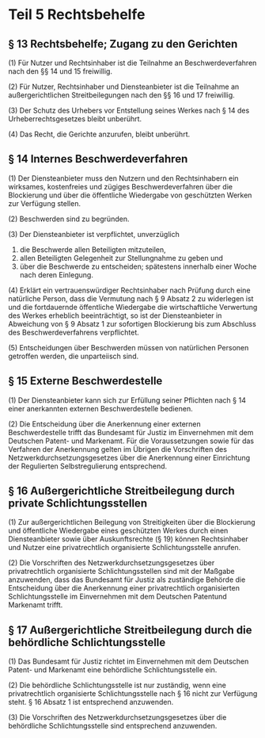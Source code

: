# Teil 5 Rechtsbehelfe

## § 13 Rechtsbehelfe; Zugang zu den Gerichten

(1) Für Nutzer und Rechtsinhaber ist die Teilnahme an Beschwerdeverfahren nach den §§ 14 und 15 freiwillig.

(2) Für Nutzer, Rechtsinhaber und Diensteanbieter ist die Teilnahme an außergerichtlichen Streitbeilegungen nach den §§ 16 und 17 freiwillig.

(3) Der Schutz des Urhebers vor Entstellung seines Werkes nach § 14 des Urheberrechtsgesetzes bleibt unberührt.

(4) Das Recht, die Gerichte anzurufen, bleibt unberührt.

## § 14 Internes Beschwerdeverfahren

(1) Der Diensteanbieter muss den Nutzern und den Rechtsinhabern ein wirksames, kostenfreies und zügiges Beschwerdeverfahren über die Blockierung und über die öffentliche Wiedergabe von geschützten Werken zur Verfügung stellen.

(2) Beschwerden sind zu begründen.

(3) Der Diensteanbieter ist verpflichtet, unverzüglich

1. die Beschwerde allen Beteiligten mitzuteilen,
2. allen Beteiligten Gelegenheit zur Stellungnahme zu geben und
3. über die Beschwerde zu entscheiden; spätestens innerhalb einer Woche nach deren Einlegung.

(4) Erklärt ein vertrauenswürdiger Rechtsinhaber nach Prüfung durch eine natürliche Person, dass die Vermutung nach § 9 Absatz 2 zu widerlegen ist und die fortdauernde öffentliche Wiedergabe die wirtschaftliche Verwertung des Werkes erheblich beeinträchtigt, so ist der Diensteanbieter in Abweichung von § 9 Absatz 1 zur sofortigen Blockierung bis zum Abschluss des Beschwerdeverfahrens verpflichtet.

(5) Entscheidungen über Beschwerden müssen von natürlichen Personen getroffen werden, die unparteiisch sind.

## § 15 Externe Beschwerdestelle

(1) Der Diensteanbieter kann sich zur Erfüllung seiner Pflichten nach § 14 einer anerkannten externen Beschwerdestelle bedienen.

(2) Die Entscheidung über die Anerkennung einer externen Beschwerdestelle trifft das Bundesamt für Justiz im Einvernehmen mit dem Deutschen Patent- und Markenamt. Für die Voraussetzungen sowie für das Verfahren der Anerkennung gelten im Übrigen die Vorschriften des Netzwerkdurchsetzungsgesetzes über die Anerkennung einer Einrichtung der Regulierten Selbstregulierung entsprechend.

## § 16 Außergerichtliche Streitbeilegung durch private Schlichtungsstellen

(1) Zur außergerichtlichen Beilegung von Streitigkeiten über die Blockierung und öffentliche Wiedergabe eines geschützten Werkes durch einen Diensteanbieter sowie über Auskunftsrechte (§ 19) können Rechtsinhaber und Nutzer eine privatrechtlich organisierte Schlichtungsstelle anrufen.

(2) Die Vorschriften des Netzwerkdurchsetzungsgesetzes über privatrechtlich organisierte Schlichtungsstellen sind mit der Maßgabe anzuwenden, dass das Bundesamt für Justiz als zuständige Behörde die Entscheidung über die Anerkennung einer privatrechtlich organisierten Schlichtungsstelle im Einvernehmen mit dem Deutschen Patentund Markenamt trifft.

## § 17 Außergerichtliche Streitbeilegung durch die behördliche Schlichtungsstelle

(1) Das Bundesamt für Justiz richtet im Einvernehmen mit dem Deutschen Patent- und Markenamt eine behördliche Schlichtungsstelle ein.

(2) Die behördliche Schlichtungsstelle ist nur zuständig, wenn eine privatrechtlich organisierte Schlichtungsstelle nach § 16 nicht zur Verfügung steht. § 16 Absatz 1 ist entsprechend anzuwenden.

(3) Die Vorschriften des Netzwerkdurchsetzungsgesetzes über die behördliche Schlichtungsstelle sind entsprechend anzuwenden.
